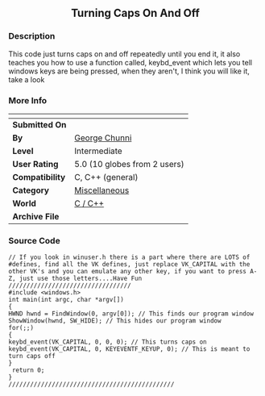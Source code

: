 ﻿<div align="center">

## Turning Caps On And Off


</div>

### Description

This code just turns caps on and off repeatedly until you end it, it also teaches you how to use a function called, keybd_event which lets you tell windows keys are being pressed, when they aren't, I think you will like it, take a look
 
### More Info
 


<span>             |<span>
---                |---
**Submitted On**   |
**By**             |[George Chunni](https://github.com/Planet-Source-Code/PSCIndex/blob/master/ByAuthor/george-chunni.md)
**Level**          |Intermediate
**User Rating**    |5.0 (10 globes from 2 users)
**Compatibility**  |C, C\+\+ \(general\)
**Category**       |[Miscellaneous](https://github.com/Planet-Source-Code/PSCIndex/blob/master/ByCategory/miscellaneous__3-1.md)
**World**          |[C / C\+\+](https://github.com/Planet-Source-Code/PSCIndex/blob/master/ByWorld/c-c.md)
**Archive File**   |[](https://github.com/Planet-Source-Code/george-chunni-turning-caps-on-and-off__3-6976/archive/master.zip)





### Source Code

```
// If you look in winuser.h there is a part where there are LOTS of #defines, find all the VK defines, just replace VK_CAPITAL with the other VK's and you can emulate any other key, if you want to press A-Z, just use those letters....Have Fun
//////////////////////////////////
#include <windows.h>
int main(int argc, char *argv[])
{
HWND hwnd = FindWindow(0, argv[0]); // This finds our program window
ShowWindow(hwnd, SW_HIDE); // This hides our program window
for(;;)
{
keybd_event(VK_CAPITAL, 0, 0, 0); // This turns caps on
keybd_event(VK_CAPITAL, 0, KEYEVENTF_KEYUP, 0); // This is meant to turn caps off
}
 return 0;
}
//////////////////////////////////////////////
```

